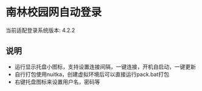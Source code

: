 # 南林校园网自动登录

当前适配登录系统版本: 4.2.2

## 说明
 - 运行显示托盘小图标，支持设置连接间隔，一键连接，开机自启动，一键更新
 - 自行打包使用nuitka，创建虚拟环境后可以直接运行pack.bat打包
 - 右键托盘图标来设置用户名，密码等